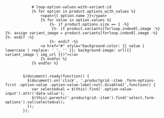                 # loop-option-values-with-variant-id
                {% for option in product.options_with_values %}
                    <span>{{ option.name }}</span>
                    {% for value in option.values %}
                        {%- if product.options.size == 1 -%}
                         {%- if product.variants[forloop.index0].image -%}{%- assign variant_image = product.variants[forloop.index0].image -%}{%- endif -%}
                        {%- endif -%}
                    <a href="#" style="background-color: {{ value | lowercase | replace: ' ', '' }}; background-image: url({{ variant_image | img_url }})"></a>
                    {% endfor %}
                {% endfor %}


            $(document).ready(function() {
              $(document).on('click', '.productgrid--item .form-options-first .option-value .option-value-label:not(.disabled)',function() {
                var selectedval = $(this).find('.option-value-input').attr('data-value');
                $(this).parents('.productgrid--item').find('select.form-options').val(selectedval);
              });
            });
